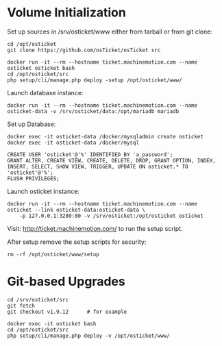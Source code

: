 
Volume Initialization
=====================

Set up sources in /srv/osticket/www either from tarball or from git clone:

    cd /opt/osticket
    git clone https://github.com/osTicket/osTicket src

    docker run -it --rm --hostname ticket.machinemotion.com --name osticket osticket bash
    cd /opt/osticket/src
    php setup/cli/manage.php deploy -setup /opt/osticket/www/

Launch database instance:

    docker run -it --rm --hostname ticket.machinemotion.com --name osticket-data -v /srv/osticket/data:/opt/mariadb mariadb

Set up Database:

    docker exec -it osticket-data /docker/mysqladmin create osticket
    docker exec -it osticket-data /docker/mysql

    CREATE USER 'osticket'@'%' IDENTIFIED BY 'a_password';
    GRANT ALTER, CREATE VIEW, CREATE, DELETE, DROP, GRANT OPTION, INDEX, INSERT, SELECT, SHOW VIEW, TRIGGER, UPDATE ON osticket.* TO 'osticket'@'%';
    FLUSH PRIVILEGES;

Launch osticket instance:

    docker run -it --rm --hostname ticket.machinemotion.com --name osticket --link osticket-data:osticket-data \
        -p 127.0.0.1:3280:80 -v /srv/osticket:/opt/osticket osticket

Visit: http://ticket.machinemotion.com/ to run the setup script.

After setup remove the setup scripts for security:

    rm -rf /opt/osticket/www/setup


Git-based Upgrades
==================

    cd /srv/osticket/src
    git fetch
    git checkout v1.9.12      # for example

    docker exec -it osticket bash
    cd /opt/osticket/src
    php setup/cli/manage.php deploy -v /opt/osticket/www/
